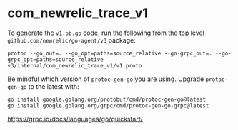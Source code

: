# com_newrelic_trace_v1

To generate the `v1.pb.go` code, run the following from the top level
`github.com/newrelic/go-agent/v3` package:

```
protoc --go_out=. --go_opt=paths=source_relative --go-grpc_out=. --go-grpc_opt=paths=source_relative v3/internal/com_newrelic_trace_v1/v1.proto
```

Be mindful which version of `protoc-gen-go` you are using. Upgrade
`protoc-gen-go` to the latest with:

```
go install google.golang.org/protobuf/cmd/protoc-gen-go@latest
go install google.golang.org/grpc/cmd/protoc-gen-go-grpc@latest
```

https://grpc.io/docs/languages/go/quickstart/
